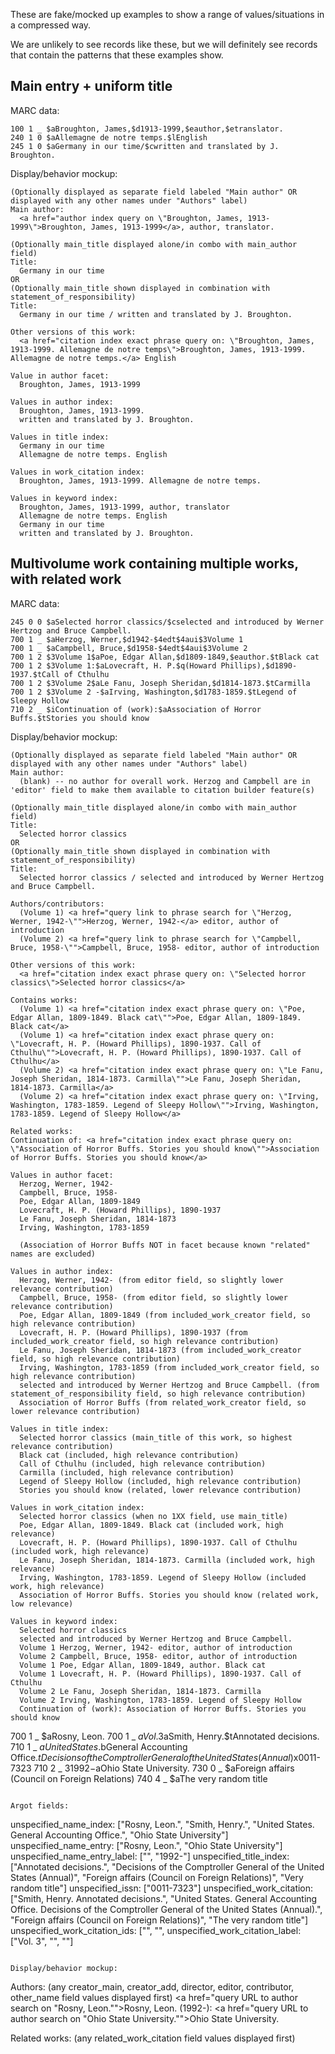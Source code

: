 These are fake/mocked up examples to show a range of values/situations in a compressed way. 

We are unlikely to see records like these, but we will definitely see records that contain the patterns that these examples show.

## Main entry + uniform title
MARC data: 
```
100 1 _ $aBroughton, James,$d1913-1999,$eauthor,$etranslator.
240 1 0 $aAllemagne de notre temps.$lEnglish
245 1 0 $aGermany in our time/$cwritten and translated by J. Broughton.
```

Display/behavior mockup:
```
(Optionally displayed as separate field labeled "Main author" OR displayed with any other names under "Authors" label)
Main author: 
  <a href="author index query on \"Broughton, James, 1913-1999\">Broughton, James, 1913-1999</a>, author, translator.

(Optionally main_title displayed alone/in combo with main_author field)
Title: 
  Germany in our time
OR
(Optionally main_title shown displayed in combination with statement_of_responsibility)
Title:
  Germany in our time / written and translated by J. Broughton.

Other versions of this work: 
  <a href="citation index exact phrase query on: \"Broughton, James, 1913-1999. Allemagne de notre temps\">Broughton, James, 1913-1999. Allemagne de notre temps.</a> English
  
Value in author facet: 
  Broughton, James, 1913-1999

Values in author index:
  Broughton, James, 1913-1999.
  written and translated by J. Broughton.
  
Values in title index:
  Germany in our time
  Allemagne de notre temps. English
  
Values in work_citation index:
  Broughton, James, 1913-1999. Allemagne de notre temps.

Values in keyword index: 
  Broughton, James, 1913-1999, author, translator
  Allemagne de notre temps. English
  Germany in our time
  written and translated by J. Broughton.
```

## Multivolume work containing multiple works, with related work
MARC data:
```
245 0 0 $aSelected horror classics/$cselected and introduced by Werner Hertzog and Bruce Campbell.
700 1 _ $aHerzog, Werner,$d1942-$4edt$4aui$3Volume 1
700 1 _ $aCampbell, Bruce,$d1958-$4edt$4aui$3Volume 2
700 1 2 $3Volume 1$aPoe, Edgar Allan,$d1809-1849,$eauthor.$tBlack cat
700 1 2 $3Volume 1:$aLovecraft, H. P.$q(Howard Phillips),$d1890-1937.$tCall of Cthulhu
700 1 2 $3Volume 2$aLe Fanu, Joseph Sheridan,$d1814-1873.$tCarmilla
700 1 2 $3Volume 2 -$aIrving, Washington,$d1783-1859.$tLegend of Sleepy Hollow
710 2 _ $iContinuation of (work):$aAssociation of Horror Buffs.$tStories you should know
```

Display/behavior mockup:
```
(Optionally displayed as separate field labeled "Main author" OR displayed with any other names under "Authors" label)
Main author: 
  (blank) -- no author for overall work. Herzog and Campbell are in 'editor' field to make them available to citation builder feature(s)

(Optionally main_title displayed alone/in combo with main_author field)
Title: 
  Selected horror classics
OR
(Optionally main_title shown displayed in combination with statement_of_responsibility)
Title:
  Selected horror classics / selected and introduced by Werner Hertzog and Bruce Campbell.

Authors/contributors: 
  (Volume 1) <a href="query link to phrase search for \"Herzog, Werner, 1942-\"">Herzog, Werner, 1942-</a> editor, author of introduction
  (Volume 2) <a href="query link to phrase search for \"Campbell, Bruce, 1958-\"">Campbell, Bruce, 1958- editor, author of introduction
  
Other versions of this work: 
  <a href="citation index exact phrase query on: \"Selected horror classics\">Selected horror classics</a>
  
Contains works: 
  (Volume 1) <a href="citation index exact phrase query on: \"Poe, Edgar Allan, 1809-1849. Black cat\"">Poe, Edgar Allan, 1809-1849. Black cat</a>
  (Volume 1) <a href="citation index exact phrase query on: \"Lovecraft, H. P. (Howard Phillips), 1890-1937. Call of Cthulhu\"">Lovecraft, H. P. (Howard Phillips), 1890-1937. Call of Cthulhu</a>
  (Volume 2) <a href="citation index exact phrase query on: \"Le Fanu, Joseph Sheridan, 1814-1873. Carmilla\"">Le Fanu, Joseph Sheridan, 1814-1873. Carmilla</a>
  (Volume 2) <a href="citation index exact phrase query on: \"Irving, Washington, 1783-1859. Legend of Sleepy Hollow\"">Irving, Washington, 1783-1859. Legend of Sleepy Hollow</a>
  
Related works:
Continuation of: <a href="citation index exact phrase query on: \"Association of Horror Buffs. Stories you should know\"">Association of Horror Buffs. Stories you should know</a> 
  
Values in author facet: 
  Herzog, Werner, 1942-
  Campbell, Bruce, 1958-
  Poe, Edgar Allan, 1809-1849
  Lovecraft, H. P. (Howard Phillips), 1890-1937
  Le Fanu, Joseph Sheridan, 1814-1873
  Irving, Washington, 1783-1859
  
  (Association of Horror Buffs NOT in facet because known "related" names are excluded)
  
Values in author index:
  Herzog, Werner, 1942- (from editor field, so slightly lower relevance contribution)
  Campbell, Bruce, 1958- (from editor field, so slightly lower relevance contribution)
  Poe, Edgar Allan, 1809-1849 (from included_work_creator field, so high relevance contribution)
  Lovecraft, H. P. (Howard Phillips), 1890-1937 (from included_work_creator field, so high relevance contribution)
  Le Fanu, Joseph Sheridan, 1814-1873 (from included_work_creator field, so high relevance contribution)
  Irving, Washington, 1783-1859 (from included_work_creator field, so high relevance contribution)
  selected and introduced by Werner Hertzog and Bruce Campbell. (from statement_of_responsibility field, so high relevance contribution)
  Association of Horror Buffs (from related_work_creator field, so lower relevance contribution)

Values in title index:
  Selected horror classics (main_title of this work, so highest relevance contribution)
  Black cat (included, high relevance contribution)
  Call of Cthulhu (included, high relevance contribution)
  Carmilla (included, high relevance contribution)
  Legend of Sleepy Hollow (included, high relevance contribution)
  Stories you should know (related, lower relevance contribution)

Values in work_citation index:
  Selected horror classics (when no 1XX field, use main_title)
  Poe, Edgar Allan, 1809-1849. Black cat (included work, high relevance)
  Lovecraft, H. P. (Howard Phillips), 1890-1937. Call of Cthulhu (included work, high relevance)
  Le Fanu, Joseph Sheridan, 1814-1873. Carmilla (included work, high relevance)
  Irving, Washington, 1783-1859. Legend of Sleepy Hollow (included work, high relevance)
  Association of Horror Buffs. Stories you should know (related work, low relevance)

Values in keyword index: 
  Selected horror classics
  selected and introduced by Werner Hertzog and Bruce Campbell.
  Volume 1 Herzog, Werner, 1942- editor, author of introduction
  Volume 2 Campbell, Bruce, 1958- editor, author of introduction
  Volume 1 Poe, Edgar Allan, 1809-1849, author. Black cat
  Volume 1 Lovecraft, H. P. (Howard Phillips), 1890-1937. Call of Cthulhu
  Volume 2 Le Fanu, Joseph Sheridan, 1814-1873. Carmilla
  Volume 2 Irving, Washington, 1783-1859. Legend of Sleepy Hollow
  Continuation of (work): Association of Horror Buffs. Stories you should know
``` 




700 1 _ $aRosny, Leon.
700 1 _ $aVol. 3$aSmith, Henry.$tAnnotated decisions.
710 1 _ $aUnited States.$bGeneral Accounting Office.$tDecisions of the Comptroller General of the United States (Annual)$x0011-7323
710 2 _ $31992-$aOhio State University.
730 0 _ $aForeign affairs (Council on Foreign Relations)
740 4 _ $aThe very random title
```

Argot fields:
```
unspecified_name_index: ["Rosny, Leon.", "Smith, Henry.", "United States. General Accounting Office.", "Ohio State University"]
unspecified_name_entry: ["Rosny, Leon.", "Ohio State University"]
unspecified_name_entry_label: ["", "1992-"]
unspecified_title_index: ["Annotated decisions.", "Decisions of the Comptroller General of the United States (Annual)", "Foreign affairs (Council on Foreign Relations)", "Very random title"]
unspecified_issn: ["0011-7323"]
unspecified_work_citation: ["Smith, Henry. Annotated decisions.", "United States. General Accounting Office. Decisions of the Comptroller General of the United States (Annual).", "Foreign affairs (Council on Foreign Relations)", "The very random title"]
unspecified_work_citation_ids: ["", "", 
unspecified_work_citation_label: ["Vol. 3", "", ""]
```

Display/behavior mockup:
```
Authors: 
  (any creator_main, creator_add, director, editor, contributor, other_name field values displayed first)
  <a href="query URL to author search on \"Rosny, Leon.\"">Rosny, Leon.</a>
  (1992-): <a href="query URL to author search on \"Ohio State University.\"">Ohio State University.</a>
  
Related works: 
  (any related_work_citation field values displayed first)
  
```
